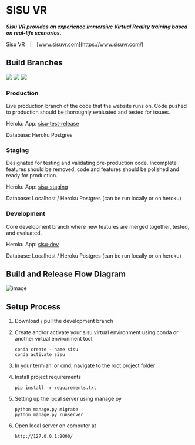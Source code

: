 # SISU VR

_**Sisu VR provides an experience immersive Virtual Reality training based on real-life scenarios.**_

Sisu VR&emsp;|&emsp;[www.sisuvr.com](https://www.sisuvr.com/)

## Build Branches
[![](https://img.shields.io/static/v1?label=build%20type&message=production&color=brightgreen)](https://github.com/empowernowprogram/sisu/tree/heroku-production) [![](https://img.shields.io/static/v1?label=build%20type&message=Staging&color=blue)](https://github.com/empowernowprogram/sisu/tree/heroku-staging) [![](https://img.shields.io/static/v1?label=build%20type&message=Development&color=yellow)](https://github.com/empowernowprogram/sisu/tree/heroku-dev)

### Production
Live production branch of the code that the website runs on. Code pushed to production should be thoroughly evaluated and tested for issues.

Heroku App: [sisu-test-release](https://dashboard.heroku.com/apps/sisu-test-release)

Database: Heroku Postgres

### Staging
Designated for testing and validating pre-production code. Incomplete features should be removed, code and features should be polished and ready for production.

Heroku App: [sisu-staging](https://dashboard.heroku.com/apps/sisu-staging)

Database: Localhost / Heroku Postgres (can be run locally or on heroku)

### Development
Core development branch where new features are merged together, tested, and evaluated. 

Heroku App: [sisu-dev](https://dashboard.heroku.com/apps/sisu-dev)

Database: Localhost / Heroku Postgres (can be run locally or on heroku)

## Build and Release Flow Diagram
![image](https://user-images.githubusercontent.com/16641866/131380627-6646b1a1-30fb-4967-bafb-07b72ba2f87c.png)


## Setup Process
1. Download / pull the development branch
2. Create and/or activate your sisu virtual environment using conda or another virtual environment tool.
    ```
    conda create --name sisu
    conda activate sisu
    ```
3. In your termianl or cmd, navigate to the root project folder
4. Install project requirements
    ```
    pip install -r requirements.txt
    ```
5. Setting up the local server using manage.py 
    ```
    python manage.py migrate
    python manage.py runserver
    ```

6. Open local server on computer at 
    ```
    http://127.0.0.1:8000/
    ```
